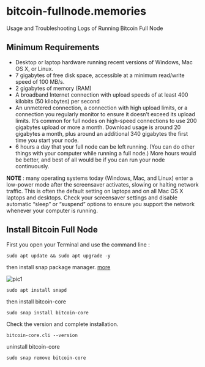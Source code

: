 # bitcoin-fullnode.memories
 Usage and Troubleshooting Logs of Running Bitcoin Full Node
 
## Minimum Requirements

- Desktop or laptop hardware running recent versions of Windows, Mac OS X, or Linux.
- 7 gigabytes of free disk space, accessible at a minimum read/write speed of 100 MB/s.
- 2 gigabytes of memory (RAM)
- A broadband Internet connection with upload speeds of at least 400 kilobits (50 kilobytes) per second
- An unmetered connection, a connection with high upload limits, or a connection you regularly monitor to ensure it doesn’t exceed its upload limits. It’s common for full nodes on high-speed connections to use 200 gigabytes upload or more a month. Download usage is around 20 gigabytes a month, plus around an additional 340 gigabytes the first time you start your node.
- 6 hours a day that your full node can be left running. (You can do other things with your computer while running a full node.) More hours would be better, and best of all would be if you can run your node continuously.

**NOTE** : many operating systems today (Windows, Mac, and Linux) enter a low-power mode after the screensaver activates, slowing or halting network traffic. This is often the default setting on laptops and on all Mac OS X laptops and desktops. Check your screensaver settings and disable automatic “sleep” or “suspend” options to ensure you support the network whenever your computer is running.

## Install Bitcoin Full Node

First you open your Terminal and use the command line :

~~~
sudo apt update && sudo apt upgrade -y
~~~

then install snap package manager. [more](https://snapcraft.io/docs/installing-snapd)

![pic1]()

~~~
sudo apt install snapd
~~~

then install bitcoin-core

~~~
sudo snap install bitcoin-core
~~~

Check the version and complete installation.

~~~
bitcoin-core.cli --version
~~~

uninstall bitcoin-core

~~~
sudo snap remove bitcoin-core
~~~
